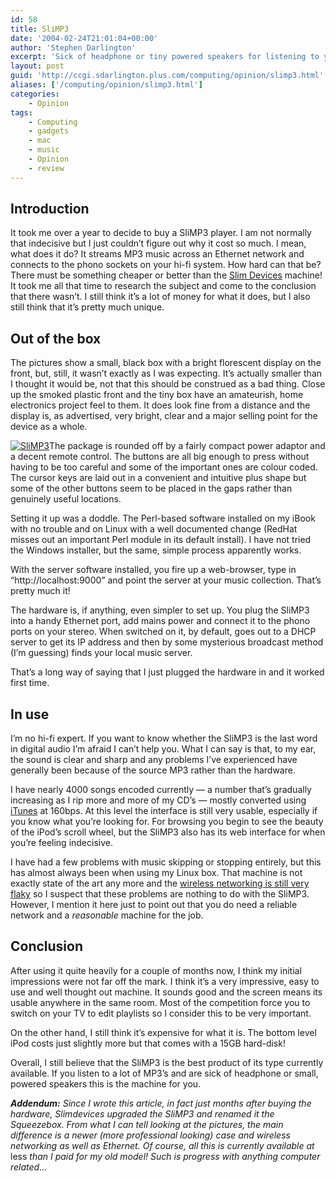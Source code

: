 ```yaml
---
id: 58
title: SliMP3
date: '2004-02-24T21:01:04+00:00'
author: 'Stephen Darlington'
excerpt: 'Sick of headphone or tiny powered speakers for listening to your MP3 collection? The SliMP3 might be the machine for you. '
layout: post
guid: 'http://ccgi.sdarlington.plus.com/computing/opinion/slimp3.html'
aliases: ['/computing/opinion/slimp3.html']
categories:
    - Opinion
tags:
    - Computing
    - gadgets
    - mac
    - music
    - Opinion
    - review
---
```


## Introduction

It took me over a year to decide to buy a SliMP3 player. I am not normally that indecisive but I just couldn’t figure out why it cost so much. I mean, what does it do? It streams MP3 music across an Ethernet network and connects to the phono sockets on your hi-fi system. How hard can that be? There must be something cheaper or better than the [Slim Devices](http://www.slimdevices.com/) machine! It took me all that time to research the subject and come to the conclusion that there wasn’t. I still think it’s a lot of money for what it does, but I also still think that it’s pretty much unique.

## Out of the box

The pictures show a small, black box with a bright florescent display on the front, but, still, it wasn’t exactly as I was expecting. It’s actually smaller than I thought it would be, not that this should be construed as a bad thing. Close up the smoked plastic front and the tiny box have an amateurish, home electronics project feel to them. It does look fine from a distance and the display is, as advertised, very bright, clear and a major selling point for the device as a whole.

[![SliMP3](https://i0.wp.com/www.zx81.org.uk/wp-content/uploads/2007/04/slimp3.thumbnail.jpg)](http://www.zx81.org.uk/computing/opinion/slimp3.html/slimp3/ "SliMP3")The package is rounded off by a fairly compact power adaptor and a decent remote control. The buttons are all big enough to press without having to be too careful and some of the important ones are colour coded. The cursor keys are laid out in a convenient and intuitive plus shape but some of the other buttons seem to be placed in the gaps rather than genuinely useful locations.

Setting it up was a doddle. The Perl-based software installed on my iBook with no trouble and on Linux with a well documented change (RedHat misses out an important Perl module in its default install). I have not tried the Windows installer, but the same, simple process apparently works.

With the server software installed, you fire up a web-browser, type in “http://localhost:9000” and point the server at your music collection. That’s pretty much it!

The hardware is, if anything, even simpler to set up. You plug the SliMP3 into a handy Ethernet port, add mains power and connect it to the phono ports on your stereo. When switched on it, by default, goes out to a DHCP server to get its IP address and then by some mysterious broadcast method (I’m guessing) finds your local music server.

That’s a long way of saying that I just plugged the hardware in and it worked first time.

## In use

I’m no hi-fi expert. If you want to know whether the SliMP3 is the last word in digital audio I’m afraid I can’t help you. What I can say is that, to my ear, the sound is clear and sharp and any problems I’ve experienced have generally been because of the source MP3 rather than the hardware.

I have nearly 4000 songs encoded currently — a number that’s gradually increasing as I rip more and more of my CD’s — mostly converted using [iTunes](http://www.apple.com/uk/ilife/itunes/) at 160bps. At this level the interface is still very usable, especially if you know what you’re looking for. For browsing you begin to see the beauty of the iPod’s scroll wheel, but the SliMP3 also has its web interface for when you’re feeling indecisive.

I have had a few problems with music skipping or stopping entirely, but this has almost always been when using my Linux box. That machine is not exactly state of the art any more and the [wireless networking is still very flaky](/computing/opinion/linuxrant.html) so I suspect that these problems are nothing to do with the SliMP3. However, I mention it here just to point out that you do need a reliable network and a *reasonable* machine for the job.

## Conclusion

After using it quite heavily for a couple of months now, I think my initial impressions were not far off the mark. I think it’s a very impressive, easy to use and well thought out machine. It sounds good and the screen means its usable anywhere in the same room. Most of the competition force you to switch on your TV to edit playlists so I consider this to be very important.

On the other hand, I still think it’s expensive for what it is. The bottom level iPod costs just slightly more but that comes with a 15GB hard-disk!

Overall, I still believe that the SliMP3 is the best product of its type currently available. If you listen to a lot of MP3’s and are sick of headphone or small, powered speakers this is the machine for you.

***Addendum:** Since I wrote this article, in fact just months after buying the hardware, Slimdevices upgraded the SliMP3 and renamed it the Squeezebox. From what I can tell looking at the pictures, the main difference is a newer (more professional looking) case and wireless networking as well as Ethernet. Of course, all this is currently available at* less *than I paid for my old model! Such is progress with anything computer related…*